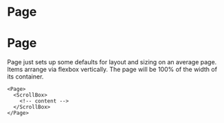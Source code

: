 Page
====

      
# Page

Page just sets up some defaults for layout and sizing on an average page. Items arrange via flexbox vertically. The page will be 100% of the width of its container.

```
<Page>
  <ScrollBox>
    <!-- content -->
  </ScrollBox>
</Page>
```
